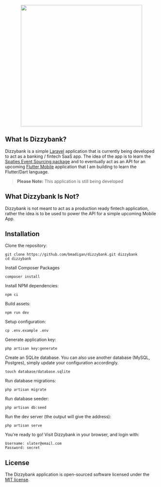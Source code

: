 <p align="center"><img src="https://github.com/bmadigan/dizzybank/blob/master/public/svgs/logo-color.svg" width="400"></p>

## What Is Dizzybank?

Dizzybank is a simple [Laravel](https://laravel.com) application that is currently being developed to act as a banking / fintech SaaS app.  The idea of the app is to learn the [Spaties Event Sourcing package](https://docs.spatie.be/laravel-event-sourcing/) and to eventually act as an API for an upcoming [Flutter Mobile](https://flutter.dev/) application that I am building to learn the Flutter/Dart language.

> **Please Note:** This application is still being developed

## What Dizzybank Is Not?

Dizzybank is not meant to act as a production ready fintech application, rather the idea is to be used to power the API for a simple upcoming Mobile App.

## Installation

Clone the repository:

```
git clone https://github.com/bmadigan/dizzybank.git dizzybank
cd dizzybank
```

Install Composer Packages

`composer install`

Install NPM dependencies:

`npm ci`

Build assets:

`npm run dev`

Setup configuration:

`cp .env.example .env`

Generate application key:

`php artisan key:generate`

Create an SQLite database. You can also use another database (MySQL, Postgres), simply update your configuration accordingly.

`touch database/database.sqlite`

Run database migrations:

`php artisan migrate`

Run database seeder:

`php artisan db:seed`

Run the dev server (the output will give the address):

`php artisan serve`

You're ready to go! Visit Dizzybank in your browser, and login with:

    Username: slater@email.com
    Password: secret

## License

The Dizzybank application is open-sourced software licensed under the [MIT license](https://opensource.org/licenses/MIT).
